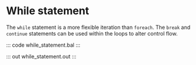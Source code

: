 # While statement

The `while` statement is a more flexible iteration than `foreach`. The `break` and `continue` statements can be used within the loops to alter control flow.

::: code while_statement.bal :::

::: out while_statement.out :::
